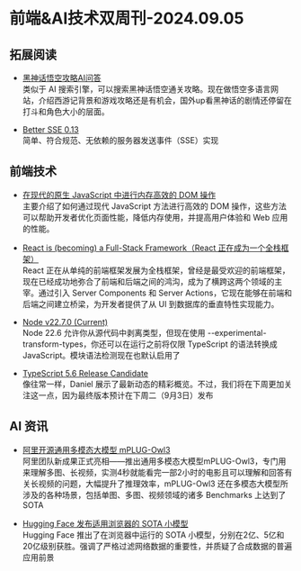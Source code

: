 # 前端&AI技术双周刊-2024.09.05

## 拓展阅读
- [黑神话悟空攻略AI问答](https://wukong.today/)
<br>类似于 AI 搜索引擎，可以搜索黑神话悟空通关攻略。现在做悟空多语言网站，介绍西游记背景和游戏攻略还是有机会，国外up看黑神话的剧情还停留在打斗和角色大小的层面。

- [Better SSE 0.13](https://github.com/MatthewWid/better-sse)
<br>简单、符合规范、无依赖的服务器发送事件（SSE）实现

## 前端技术
- [在现代的原生 JavaScript 中进行内存高效的 DOM 操作](https://frontendmasters.com/blog/patterns-for-memory-efficient-dom-manipulation/)
<br>主要介绍了如何通过现代 JavaScript 方法进行高效的 DOM 操作，这些方法可以帮助开发者优化页面性能，降低内存使用，并提高用户体验和 Web 应用的性能。

- [React is (becoming) a Full-Stack Framework（React 正在成为一个全栈框架）](https://www.robinwieruch.de/react-full-stack-framework/)
<br>React 正在从单纯的前端框架发展为全栈框架，曾经是最受欢迎的前端框架，现在已经成功地弥合了前端和后端之间的鸿沟，成为了横跨这两个领域的主宰。通过引入 Server Components 和 Server Actions，它现在能够在前端和后端之间建立桥梁，为开发者提供了从 UI 到数据库的垂直特性实现能力。

- [Node v22.7.0 (Current)](https://nodejs.org/en/blog/release/v22.7.0)
<br>Node 22.6 允许你从源代码中剥离类型，但现在使用 --experimental-transform-types，你还可以在运行之前将仅限 TypeScript 的语法转换成 JavaScript。模块语法检测现在也默认启用了

- [TypeScript 5.6 Release Candidate](https://devblogs.microsoft.com/typescript/announcing-typescript-5-6-rc/)
<br>像往常一样，Daniel 展示了最新动态的精彩概览。不过，我们将在下周更加关注这一点，因为最终版本预计在下周二（9月3日）发布

## AI 资讯
- [阿里开源通用多模态大模型 mPLUG-Owl3](https://mp.weixin.qq.com/s/QmxsPMe0wDElJwaUvwd9Tw)
<br>阿里团队新成果正式亮相——推出通用多模态大模型mPLUG-Owl3，专门用来理解多图、长视频，实测4秒就能看完一部2小时的电影且可以理解和回答有关长视频的问题，大幅提升了推理效率，mPLUG-Owl3 还在多模态大模型所涉及的各种场景，包括单图、多图、视频领域的诸多 Benchmarks 上达到了SOTA

- [Hugging Face 发布适用浏览器的 SOTA 小模型](https://mp.weixin.qq.com/s/MXyrP0L7oVAjqJnrPqdnQg)
<br>Hugging Face 推出了在浏览器中运行的 SOTA 小模型，分别在2亿、5亿和20亿级别获胜。强调了严格过滤网络数据的重要性，并质疑了合成数据的普遍应用前景

